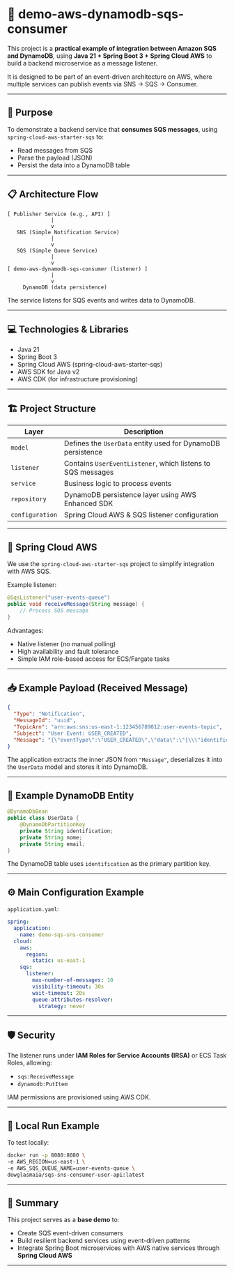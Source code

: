 # 🚀 demo-aws-dynamodb-sqs-consumer

This project is a **practical example of integration between Amazon SQS and DynamoDB**, using **Java 21 + Spring Boot 3 + Spring Cloud AWS** to build a backend microservice as a message listener.

It is designed to be part of an event-driven architecture on AWS, where multiple services can publish events via SNS → SQS → Consumer.

---

## 🎯 Purpose

To demonstrate a backend service that **consumes SQS messages**, using `spring-cloud-aws-starter-sqs` to:
- Read messages from SQS
- Parse the payload (JSON)
- Persist the data into a DynamoDB table

---

## 📋 Architecture Flow

```plaintext
[ Publisher Service (e.g., API) ]
              |
              v
   SNS (Simple Notification Service)
              |
              v
   SQS (Simple Queue Service)
              |
              v
[ demo-aws-dynamodb-sqs-consumer (listener) ]
              |
              v
     DynamoDB (data persistence)

````

The service listens for SQS events and writes data to DynamoDB.

---

## 💻 Technologies & Libraries

* Java 21
* Spring Boot 3
* Spring Cloud AWS (spring-cloud-aws-starter-sqs)
* AWS SDK for Java v2
* AWS CDK (for infrastructure provisioning)

---

## 🏗️ Project Structure

| Layer           | Description                                                 |
| --------------- | ----------------------------------------------------------- |
| `model`         | Defines the `UserData` entity used for DynamoDB persistence |
| `listener`      | Contains `UserEventListener`, which listens to SQS messages |
| `service`       | Business logic to process events                            |
| `repository`    | DynamoDB persistence layer using AWS Enhanced SDK           |
| `configuration` | Spring Cloud AWS & SQS listener configuration               |

---

## 🔧 Spring Cloud AWS

We use the `spring-cloud-aws-starter-sqs` project to simplify integration with AWS SQS.

Example listener:

```java
@SqsListener("user-events-queue")
public void receiveMessage(String message) {
    // Process SQS message
}
```

Advantages:

* Native listener (no manual polling)
* High availability and fault tolerance
* Simple IAM role-based access for ECS/Fargate tasks

---

## 📥 Example Payload (Received Message)

```json
{
  "Type": "Notification",
  "MessageId": "uuid",
  "TopicArn": "arn:aws:sns:us-east-1:123456789012:user-events-topic",
  "Subject": "User Event: USER_CREATED",
  "Message": "{\"eventType\":\"USER_CREATED\",\"data\":\"{\\\"identification\\\":\\\"id-uuid\\\",\\\"nome\\\":\\\"Dowglas Maia\\\",\\\"email\\\":\\\"dowglas@email.com\\\"}\"}"
}
```

The application extracts the inner JSON from `"Message"`, deserializes it into the `UserData` model and stores it into DynamoDB.

---

## 📝 Example DynamoDB Entity

```java
@DynamoDbBean
public class UserData {
    @DynamoDbPartitionKey
    private String identification;
    private String nome;
    private String email;
}
```

The DynamoDB table uses `identification` as the primary partition key.

---

## ⚙️ Main Configuration Example

`application.yaml`:

```yaml
spring:
  application:
    name: demo-sqs-sns-consumer
  cloud:
    aws:
      region:
        static: us-east-1
    sqs:
      listener:
        max-number-of-messages: 10
        visibility-timeout: 30s
        wait-timeout: 20s
        queue-attributes-resolver:
          strategy: never
```

---

## 🛡️ Security

The listener runs under **IAM Roles for Service Accounts (IRSA)** or ECS Task Roles, allowing:

* `sqs:ReceiveMessage`
* `dynamodb:PutItem`

IAM permissions are provisioned using AWS CDK.

---

## 🐳 Local Run Example

To test locally:

```bash
docker run -p 8080:8080 \
-e AWS_REGION=us-east-1 \
-e AWS_SQS_QUEUE_NAME=user-events-queue \
dowglasmaia/sqs-sns-consumer-user-api:latest
```

---

## 🎯 Summary

This project serves as a **base demo** to:

* Create SQS event-driven consumers
* Build resilient backend services using event-driven patterns
* Integrate Spring Boot microservices with AWS native services through **Spring Cloud AWS**

---




